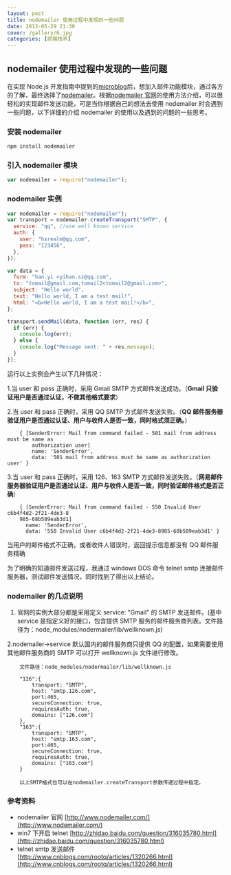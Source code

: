 ```yaml
---
layout: post
title: nodemailer 使用过程中发现的一些问题
date: 2013-05-29 21:30
cover: /gallery/6.jpg
categories: [前端技术]
---
```


## nodemailer 使用过程中发现的一些问题

在实现 Node.js 开发指南中提到的[microblog](https://github.com/hxrealm/microblog)后，想加入邮件功能模块，通过各方的了解，最终选择了[nodemailer](http://www.nodemailer.com/)。根据[nodemailer 官网](http://www.nodemailer.com/)的使用方法介绍，可以很轻松的实现邮件发送功能，可是当你根据自己的想法去使用 nodemailer 时会遇到一些问题，以下详细的介绍 nodemailer 的使用以及遇到的问题的一些思考。

### 安装 nodemailer

```bash
npm install nodemailer
```

### 引入 nodemailer 模块

```javascript
var nodemailer = require("nodemailer");
```

<!--more-->

### nodemailer 实例

```javascript
var nodemailer = require("nodemailer");
var transport = nodemailer.createTransport("SMTP", {
  service: "qq", //use well known service
  auth: {
    user: "hxrealm@qq.com",
    pass: "123456",
  },
});

var data = {
  form: "han.yi <yihan.sz@qq.com",
  to: "tomail@gmail.com,tomail2<tomail2@gmail.com>",
  subject: "Hello world",
  text: "Hello world, I am a test mail!",
  html: "<b>Hello world, I am a test mail!</b>",
};

transport.sendMail(data, function (err, res) {
  if (err) {
    console.log(err);
  } else {
    console.log("Message sent: " + res.message);
  }
});
```

运行以上实例会产生以下几种情况：

1.当 user 和 pass 正确时，采用 Gmail SMTP 方式邮件发送成功。（**Gmail 只验证用户是否通过认证，不做其他格式要求**）

2.当 user 和 pass 正确时，采用 QQ SMTP 方式邮件发送失败。（**QQ 邮件服务器验证用户是否通过认证、用户与收件人是否一致，同时格式须正确。**）

```text
    { [SenderError: Mail from command failed - 501 mail from address must be same as
        authorization user]
        name: 'SenderError',
        data: '501 mail from address must be same as authorization user' }
```

3.当 user 和 pass 正确时，采用 126、163 SMTP 方式邮件发送失败。（**网易邮件服务器验证用户是否通过认证、用户与收件人是否一致，同时验证邮件格式是否正确**）

```text
    { [SenderError: Mail from command failed - 550 Invalid User c6b4f4d2-2f21-4de3-8
    985-68b589eab3d1]
      name: 'SenderError',
      data: '550 Invalid User c6b4f4d2-2f21-4de3-8985-68b589eab3d1' }
```

当用户的邮件格式不正确，或者收件人错误时，返回提示信息都没有 QQ 邮件服务精确

为了明确的知道邮件发送过程，我通过 windows DOS 命令 telnet smtp 连接邮件服务器，测试邮件发送情况，同时找到了得出以上结论。

### nodemailer 的几点说明

1. 官网的实例大部分都是采用定义 service: "Gmail" 的 SMTP 发送邮件。(基中 service 是指定义好的接口，包含提供 SMTP 服务的邮件服务商列表。文件路径为：node_modules/nodermailer/lib/wellknown.js)

2.nodemailer->service 默认国内的邮件服务商只提供 QQ 的配置，如果需要使用其他邮件服务商的 SMTP 可以打开 wellknown.js 文件进行修改。

```text
    文件路径：node_modules/nodermailer/lib/wellknown.js

    "126":{
        transport: "SMTP",
        host: "smtp.126.com",
        port:465,
        secureConnection: true,
        requiresAuth: true,
        domains: ["126.com"]
    },
    "163":{
        transport: "SMTP",
        host: "smtp.163.com",
        port:465,
        secureConnection: true,
        requiresAuth: true,
        domains: ["163.com"]
    }

    以上SMTP格式也可以在nodemailer.createTransport参数传递过程中指定。
```

### 参考资料

- nodemailer 官网 [http://www.nodemailer.com/](http://www.nodemailer.com/)
- win7 下开启 telnet [http://zhidao.baidu.com/question/316035780.html](http://zhidao.baidu.com/question/316035780.html)
- telnet smtp 发送邮件 [http://www.cnblogs.com/rootq/articles/1320266.html](http://www.cnblogs.com/rootq/articles/1320266.html)

